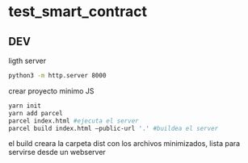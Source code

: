 # test_smart_contract



## DEV

ligth server

```sh
python3 -m http.server 8000
```

crear proyecto minimo JS


```sh
yarn init
yarn add parcel
parcel index.html #ejecuta el server
parcel build index.html —public-url '.' #buildea el server
```

el build creara la carpeta dist con los archivos minimizados, lista para servirse desde un webserver